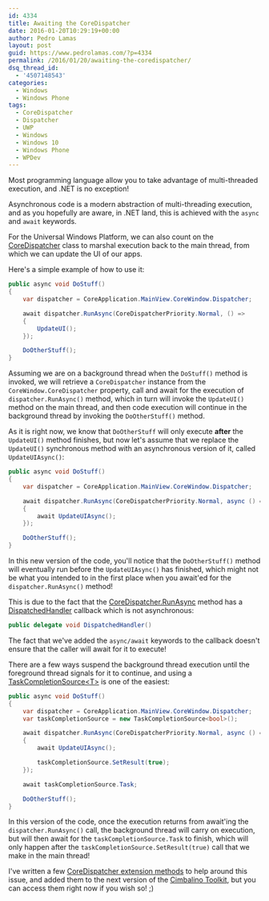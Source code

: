 ```yaml
---
id: 4334
title: Awaiting the CoreDispatcher
date: 2016-01-20T10:29:19+00:00
author: Pedro Lamas
layout: post
guid: https://www.pedrolamas.com/?p=4334
permalink: /2016/01/20/awaiting-the-coredispatcher/
dsq_thread_id:
  - '4507148543'
categories:
  - Windows
  - Windows Phone
tags:
  - CoreDispatcher
  - Dispatcher
  - UWP
  - Windows
  - Windows 10
  - Windows Phone
  - WPDev
---
```


Most programming language allow you to take advantage of multi-threaded execution, and .NET is no exception!

Asynchronous code is a modern abstraction of multi-threading execution, and as you hopefully are aware, in .NET land, this is achieved with the `async` and `await` keywords.

For the Universal Windows Platform, we can also count on the [CoreDispatcher](https://msdn.microsoft.com/library/windows/apps/windows.ui.core.coredispatcher.aspx) class to marshal execution back to the main thread, from which we can update the UI of our apps.

Here's a simple example of how to use it:

```csharp
public async void DoStuff()
{
    var dispatcher = CoreApplication.MainView.CoreWindow.Dispatcher;

    await dispatcher.RunAsync(CoreDispatcherPriority.Normal, () =>
    {
        UpdateUI();
    });

    DoOtherStuff();
}
```

Assuming we are on a background thread when the `DoStuff()` method is invoked, we will retrieve a `CoreDispatcher` instance from the `CoreWindow.CoreDispatcher` property, call and await for the execution of `dispatcher.RunAsync()` method, which in turn will invoke the `UpdateUI()` method on the main thread, and then code execution will continue in the background thread by invoking the `DoOtherStuff()` method.

As it is right now, we know that `DoOtherStuff` will only execute **after** the `UpdateUI()` method finishes, but now let's assume that we replace the `UpdateUI()` synchronous method with an asynchronous version of it, called `UpdateUIAsync()`:

```csharp
public async void DoStuff()
{
    var dispatcher = CoreApplication.MainView.CoreWindow.Dispatcher;

    await dispatcher.RunAsync(CoreDispatcherPriority.Normal, async () =>
    {
        await UpdateUIAsync();
    });

    DoOtherStuff();
}
```

In this new version of the code, you'll notice that the `DoOtherStuff()` method will eventually run before the `UpdateUIAsync()` has finished, which might not be what you intended to in the first place when you await'ed for the `dispatcher.RunAsync()` method!

This is due to the fact that the [CoreDispatcher.RunAsync](https://msdn.microsoft.com/en-us/library/windows/apps/windows.ui.core.coredispatcher.runasync.aspx) method has a [DispatchedHandler](https://msdn.microsoft.com/en-us/library/windows/apps/windows.ui.core.dispatchedhandler.aspx) callback which is not asynchronous:

```csharp
public delegate void DispatchedHandler()
```

The fact that we've added the `async/await` keywords to the callback doesn't ensure that the caller will await for it to execute!

There are a few ways suspend the background thread execution until the foreground thread signals for it to continue, and using a [TaskCompletionSource&lt;T&gt;](<https://msdn.microsoft.com/en-us/library/dd449174(v=vs.110).aspx>) is one of the easiest:

```csharp
public async void DoStuff()
{
    var dispatcher = CoreApplication.MainView.CoreWindow.Dispatcher;
    var taskCompletionSource = new TaskCompletionSource<bool>();

    await dispatcher.RunAsync(CoreDispatcherPriority.Normal, async () =>
    {
        await UpdateUIAsync();

        taskCompletionSource.SetResult(true);
    });

    await taskCompletionSource.Task;

    DoOtherStuff();
}
```

In this version of the code, once the execution returns from await'ing the `dispatcher.RunAsync()` call, the background thread will carry on execution, but will then await for the `taskCompletionSource.Task` to finish, which will only happen after the `taskCompletionSource.SetResult(true)` call that we make in the main thread!

I've written a few [CoreDispatcher extension methods](<https://github.com/Cimbalino/Cimbalino-Toolkit/blob/master/src/Cimbalino.Toolkit.Core%20(WP8)/Extensions/CoreDispatcherExtensions.cs>) to help around this issue, and added them to the next version of the [Cimbalino Toolkit](http://cimbalino.org), but you can access them right now if you wish so! ;)
